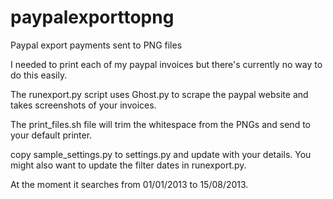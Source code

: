 paypalexporttopng
=================

Paypal export payments sent to PNG files

I needed to print each of my paypal invoices but there's currently no way to do this easily.

The runexport.py script uses Ghost.py to scrape the paypal website and takes screenshots of your invoices.

The print_files.sh file will trim the whitespace from the PNGs and send to your default printer.

copy sample_settings.py to settings.py and update with your details. You might also want to update the filter dates in runexport.py.

At the moment it searches from 01/01/2013 to 15/08/2013.